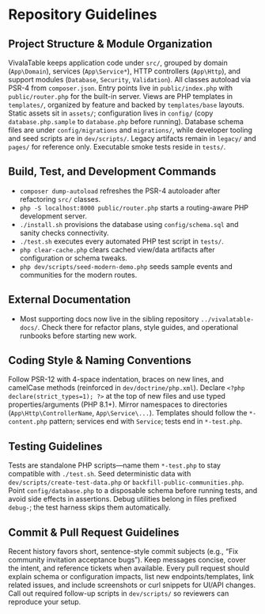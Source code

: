 # Repository Guidelines

## Project Structure & Module Organization
VivalaTable keeps application code under `src/`, grouped by domain (`App\Domain`), services (`App\Service*`), HTTP controllers (`App\Http`), and support modules (`Database`, `Security`, `Validation`). All classes autoload via PSR-4 from `composer.json`. Entry points live in `public/index.php` with `public/router.php` for the built-in server. Views are PHP templates in `templates/`, organized by feature and backed by `templates/base` layouts. Static assets sit in `assets/`; configuration lives in `config/` (copy `database.php.sample` to `database.php` before running). Database schema files are under `config/migrations` and `migrations/`, while developer tooling and seed scripts are in `dev/scripts/`. Legacy artifacts remain in `legacy/` and `pages/` for reference only. Executable smoke tests reside in `tests/`.

## Build, Test, and Development Commands
- `composer dump-autoload` refreshes the PSR-4 autoloader after refactoring `src/` classes.
- `php -S localhost:8000 public/router.php` starts a routing-aware PHP development server.
- `./install.sh` provisions the database using `config/schema.sql` and sanity checks connectivity.
- `./test.sh` executes every automated PHP test script in `tests/`.
- `php clear-cache.php` clears cached view/data artifacts after configuration or schema tweaks.
- `php dev/scripts/seed-modern-demo.php` seeds sample events and communities for the modern routes.

## External Documentation
- Most supporting docs now live in the sibling repository `../vivalatable-docs/`. Check there for refactor plans, style guides, and operational runbooks before starting new work.

## Coding Style & Naming Conventions
Follow PSR-12 with 4-space indentation, braces on new lines, and camelCase methods (reinforced in `dev/doctrine/php.xml`). Declare `<?php declare(strict_types=1); ?>` at the top of new files and use typed properties/arguments (PHP 8.1+). Mirror namespaces to directories (`App\Http\ControllerName`, `App\Service\...`). Templates should follow the `*-content.php` pattern; services end with `Service`; tests end in `*-test.php`.

## Testing Guidelines
Tests are standalone PHP scripts—name them `*-test.php` to stay compatible with `./test.sh`. Seed deterministic data with `dev/scripts/create-test-data.php` or `backfill-public-communities.php`. Point `config/database.php` to a disposable schema before running tests, and avoid side effects in assertions. Debug utilities belong in files prefixed `debug-`; the test harness skips them automatically.

## Commit & Pull Request Guidelines
Recent history favors short, sentence-style commit subjects (e.g., “Fix community invitation acceptance bugs”). Keep messages concise, cover the intent, and reference tickets when available. Every pull request should explain schema or configuration impacts, list new endpoints/templates, link related issues, and include screenshots or curl snippets for UI/API changes. Call out required follow-up scripts in `dev/scripts/` so reviewers can reproduce your setup.
